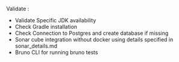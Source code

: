 Validate :
- Validate Specific JDK availability
- Check Gradle installation
- Check Connection to Postgres and create database if missing
- Sonar cube integration without docker using details specified in sonar_details.md
- Bruno CLI for running bruno tests
